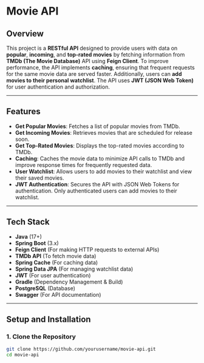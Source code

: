 # Movie API

## Overview

This project is a **RESTful API** designed to provide users with data on **popular**, **incoming**, and **top-rated movies** by fetching information from **TMDb (The Movie Database)** API using **Feign Client**. To improve performance, the API implements **caching**, ensuring that frequent requests for the same movie data are served faster. Additionally, users can **add movies to their personal watchlist**. The API uses **JWT (JSON Web Token)** for user authentication and authorization.

---

## Features

- **Get Popular Movies**: Fetches a list of popular movies from TMDb.
- **Get Incoming Movies**: Retrieves movies that are scheduled for release soon.
- **Get Top-Rated Movies**: Displays the top-rated movies according to TMDb.
- **Caching**: Caches the movie data to minimize API calls to TMDb and improve response times for frequently requested data.
- **User Watchlist**: Allows users to add movies to their watchlist and view their saved movies.
- **JWT Authentication**: Secures the API with JSON Web Tokens for authentication. Only authenticated users can add movies to their watchlist.

---

## Tech Stack

- **Java** (17+)
- **Spring Boot** (3.x)
- **Feign Client** (For making HTTP requests to external APIs)
- **TMDb API** (To fetch movie data)
- **Spring Cache** (For caching data)
- **Spring Data JPA** (For managing watchlist data)
- **JWT** (For user authentication)
- **Gradle** (Dependency Management & Build)
- **PostgreSQL** (Database)
- **Swagger** (For API documentation)

---

## Setup and Installation

### 1. Clone the Repository

```bash
git clone https://github.com/yourusername/movie-api.git
cd movie-api
